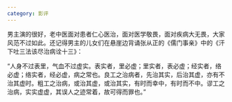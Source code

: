 ```yaml
---
category: 影评
---
```


男主演的很好，老中医面对患者仁心医治，面对医学敬畏，面对疾病大无畏，大家风范不过如此。还记得男主的儿女们在悬崖边背诵张从正的《儒门事亲》中的《汗下吐三法该尽治病诠十三》：

“人身不过表里，气血不过虚实。表实者，里必虚；里实者，表必虚；经实者，络必虚；络实者，经必虚，病之常也。良工之治病者，先治其实，后治其虚，亦有不治其虚时。粗工之治病，或治其虚，或治其实，有时而幸中，有时而不中。谬工之治病，实实虚虚，其误人之迹常着，故可得而罪也。”
